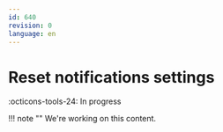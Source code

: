 ```yaml
---
id: 640
revision: 0
language: en
---
```


# Reset notifications settings

:octicons-tools-24: In progress

!!! note ""
We're working on this content.
